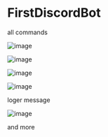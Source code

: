 # FirstDiscordBot

all commands

![image](https://user-images.githubusercontent.com/66825034/184696531-b6f394a7-a959-4090-9cc3-36c8149d541c.png)

![image](https://user-images.githubusercontent.com/66825034/184696624-72d7813d-8c6a-43c9-8f27-08e1016bc2e4.png)

![image](https://user-images.githubusercontent.com/66825034/184696678-bd0ebae1-cf4f-442c-b847-c3c3912cd4b4.png)

![image](https://user-images.githubusercontent.com/66825034/184696898-857de958-9b5e-476b-bb8e-684a598029a6.png)

loger message 

![image](https://user-images.githubusercontent.com/66825034/184697083-fed14354-019c-4e66-9771-74bdfc3cb793.png)

and more
